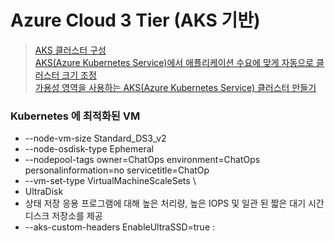 # Azure Cloud 3 Tier (AKS 기반)

> [AKS 클러스터 구성](https://docs.microsoft.com/ko-kr/azure/aks/cluster-configuration)  
> [AKS(Azure Kubernetes Service)에서 애플리케이션 수요에 맞게 자동으로 클러스터 크기 조정](https://docs.microsoft.com/ko-kr/azure/aks/cluster-autoscaler)  
> [가용성 영역을 사용하는 AKS(Azure Kubernetes Service) 클러스터 만들기](https://docs.microsoft.com/ko-kr/azure/aks/availability-zones)

### Kubernetes 에 최적화된 VM
- --node-vm-size Standard_DS3_v2
-  --node-osdisk-type Ephemeral 
-  --nodepool-tags owner=ChatOps environment=ChatOps personalinformation=no servicetitle=ChatOp
-  --vm-set-type VirtualMachineScaleSets \
-  UltraDisk 
  - 상태 저장 응용 프로그램에 대해 높은 처리량, 높은 IOPS 및 일관 된 짧은 대기 시간 디스크 저장소를 제공
  - --aks-custom-headers EnableUltraSSD=true : 
